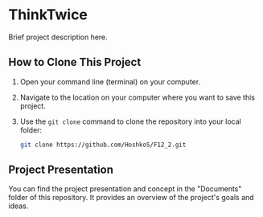 # ThinkTwice

Brief project description here.

## How to Clone This Project

1. Open your command line (terminal) on your computer.

2. Navigate to the location on your computer where you want to save this project.

3. Use the `git clone` command to clone the repository into your local folder:

   ```bash
   git clone https://github.com/HoshkoS/F12_2.git
   
## Project Presentation
You can find the project presentation and concept in the "Documents" folder of this repository. It provides an overview of the project's goals and ideas.
